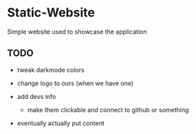 # Static-Website
Simple website used to showcase the application



## TODO

- tweak darkmode colors

- change logo to ours (when we have one) 

- add devs info
	- make them clickable and connect to github or something 

- eventually actually put content

